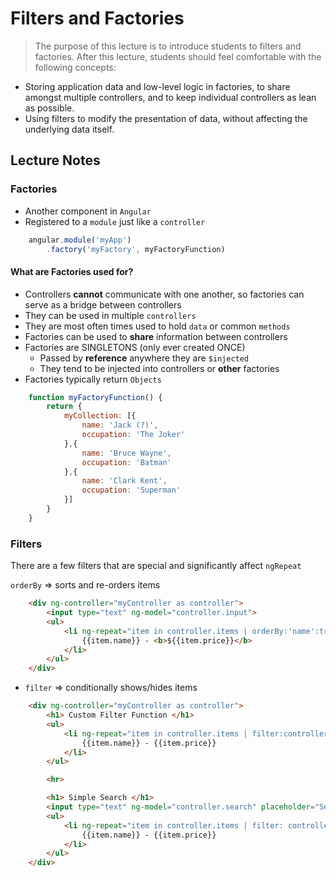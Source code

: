 # Filters and Factories
> The purpose of this lecture is to introduce students to filters and factories. After this lecture, students should feel comfortable with the following concepts:

- Storing application data and low-level logic in factories, to share amongst multiple controllers, and to keep individual controllers as lean as possible.
- Using filters to modify the presentation of data, without affecting the underlying data itself.

## Lecture Notes

### Factories
- Another component in `Angular`
- Registered to a `module` just like a `controller`

```javascript
    angular.module('myApp')
        .factory('myFactory', myFactoryFunction)
```

#### What are Factories used for?
- Controllers **cannot** communicate with one another, so factories can serve as a bridge between controllers
- They can be used in multiple `controllers`
- They are most often times used to hold `data` or common `methods`
- Factories can be used to **share** information between controllers
- Factories are SINGLETONS (only ever created ONCE)
	* Passed by **reference** anywhere they are `$injected`
    * They tend to be injected into controllers or **other** factories
- Factories typically return `Objects`

```javascript
    function myFactoryFunction() {        
        return {
            myCollection: [{
                name: 'Jack (?)',
                occupation: 'The Joker'
            },{
                name: 'Bruce Wayne',
                occupation: 'Batman'
            },{
                name: 'Clark Kent',
                occupation: 'Superman'
            }]
        }
    }
```

### Filters
There are a few filters that are special and significantly affect `ngRepeat`

`orderBy` => sorts and re-orders items

```html
    <div ng-controller="myController as controller">
        <input type="text" ng-model="controller.input">
        <ul>
            <li ng-repeat="item in controller.items | orderBy:'name':true">
                {{item.name}} - <b>${{item.price}}</b>
            </li>
        </ul>
    </div>
```

- `filter` => conditionally shows/hides items

```html
    <div ng-controller="myController as controller">
        <h1> Custom Filter Function </h1>
        <ul>
            <li ng-repeat="item in controller.items | filter:controller.cheapItems">
                {{item.name}} - {{item.price}}
            </li>
        </ul>

        <hr>

        <h1> Simple Search </h1>
        <input type="text" ng-model="controller.search" placeholder="Search items">
        <ul>
            <li ng-repeat="item in controller.items | filter: controller.search">
                {{item.name}} - {{item.price}}
            </li>
        </ul>
    </div>
```

